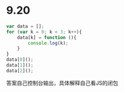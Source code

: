 # 9.20

```javascript
var data = [];
for (var k = 0; k < 3; k++){
    data[k] = function (){
        console.log(k);
    }
}
data[0]();
data[1]();
data[2]();
```

答案自己控制台输出，具体解释自己看JS的闭包

